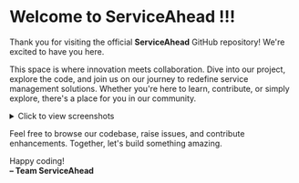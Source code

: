 # Welcome to ServiceAhead !!!
Thank you for visiting the official **ServiceAhead** GitHub repository! We're excited to have you here.

This space is where innovation meets collaboration. Dive into our project, explore the code, and join us on our journey to redefine service management solutions. Whether you're here to learn, contribute, or simply explore, there's a place for you in our community.

<details>
  <summary>Click to view screenshots</summary>

#### Login Page
![Screenshot 1](https://github.com/Sajan-Kumar-Sahu/ServiceAhead-version-5.0/blob/main/src/main/resources/static/Images/Screenshot%20(290).png)
<br>
#### Home Page
![Screenshot 2](https://github.com/Sajan-Kumar-Sahu/ServiceAhead-version-5.0/blob/main/src/main/resources/static/Images/Screenshot%20(291).png)
<br>
#### Our Services
![Screenshot 3](https://github.com/Sajan-Kumar-Sahu/ServiceAhead-version-5.0/blob/main/src/main/resources/static/Images/Screenshot%20(292).png)
</details>

Feel free to browse our codebase, raise issues, and contribute enhancements. Together, let's build something amazing.

Happy coding!  
**– Team ServiceAhead**
